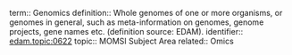 term:: Genomics
definition:: Whole genomes of one or more organisms, or genomes in general, such as meta-information on genomes, genome projects, gene names etc. (definition source: EDAM).
identifier:: [edam.topic:0622](https://identifiers.org/edam:topic_0622)
topic:: MOMSI Subject Area
related:: Omics